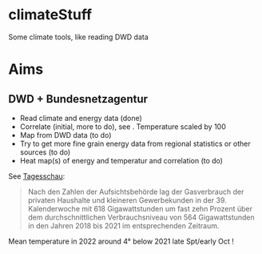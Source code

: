 # climateStuff
Some climate tools, like reading DWD data

# Aims
## DWD + Bundesnetzagentur
 * Read climate and energy data (done)
 * Correlate (initial, more to do), see [](https://github.com/CodeforKarlsruhe/climateStuff/raw/main/dwd-bnetza.png). Temperature scaled by 100
 * Map from DWD data (to do)
 * Try to get more fine grain energy data from regional statistics or other sources (to do)
 * Heat map(s) of energy and temperatur and correlation (to do)

See [Tagesschau](https://www.tagesschau.de/wirtschaft/verbraucher/bundesnetzagentur-anstieg-gasverbrauch-101.html):
> Nach den Zahlen der Aufsichtsbehörde lag der Gasverbrauch der privaten Haushalte und kleineren Gewerbekunden in der 39. Kalenderwoche mit 618 Gigawattstunden um fast zehn Prozent über dem durchschnittlichen Verbrauchsniveau von 564 Gigawattstunden in den Jahren 2018 bis 2021 im entsprechenden Zeitraum.

Mean temperature in 2022 around 4° below 2021 late Spt/early Oct !



